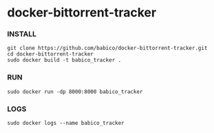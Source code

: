 # docker-bittorrent-tracker

### INSTALL
```
git clone https://github.com/babico/docker-bittorrent-tracker.git
cd docker-bittorrent-tracker
sudo docker build -t babico_tracker .
```


### RUN
```
sudo docker run -dp 8000:8000 babico_tracker
```

### LOGS
```
sudo docker logs --name babico_tracker
```
